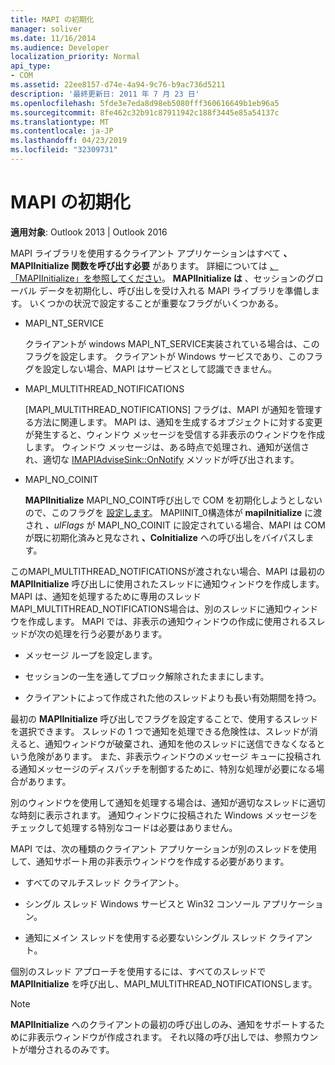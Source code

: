 ```yaml
---
title: MAPI の初期化
manager: soliver
ms.date: 11/16/2014
ms.audience: Developer
localization_priority: Normal
api_type:
- COM
ms.assetid: 22ee8157-d74e-4a94-9c76-b9ac736d5211
description: '最終更新日: 2011 年 7 月 23 日'
ms.openlocfilehash: 5fde3e7eda8d98eb5080fff360616649b1eb96a5
ms.sourcegitcommit: 8fe462c32b91c87911942c188f3445e85a54137c
ms.translationtype: MT
ms.contentlocale: ja-JP
ms.lasthandoff: 04/23/2019
ms.locfileid: "32309731"
---
```

# <a name="initializing-mapi"></a>MAPI の初期化

  
  
**適用対象**: Outlook 2013 | Outlook 2016 
  
MAPI ライブラリを使用するクライアント アプリケーションはすべて **、MAPIInitialize 関数を呼び出す必要** があります。 詳細については [、「MAPIInitialize」を参照してください](mapiinitialize.md)。 **MAPIInitialize は** 、セッションのグローバル データを初期化し、呼び出しを受け入れる MAPI ライブラリを準備します。 いくつかの状況で設定することが重要なフラグがいくつかある。 
  
- MAPI_NT_SERVICE
    
    クライアントが windows MAPI_NT_SERVICE実装されている場合は、このフラグを設定します。 クライアントが Windows サービスであり、このフラグを設定しない場合、MAPI はサービスとして認識できません。 
    
- MAPI_MULTITHREAD_NOTIFICATIONS
    
    [MAPI_MULTITHREAD_NOTIFICATIONS] フラグは、MAPI が通知を管理する方法に関連します。 MAPI は、通知を生成するオブジェクトに対する変更が発生すると、ウィンドウ メッセージを受信する非表示のウィンドウを作成します。 ウィンドウ メッセージは、ある時点で処理され、通知が送信され、適切な [IMAPIAdviseSink::OnNotify](imapiadvisesink-onnotify.md) メソッドが呼び出されます。 
    
- MAPI_NO_COINIT
    
    **MAPIInitialize** MAPI_NO_COINT呼び出しで COM を初期化しようとしないので、このフラグを [設定します](https://msdn.microsoft.com/library/ms886303.aspx)。 MAPIINIT_0構造体が **mapiInitialize** に渡され _、ulFlags_ が MAPI_NO_COINIT に設定されている場合、MAPI は COM が既に初期化済みと見なされ **、CoInitialize** への呼び出しをバイパスします。
    
このMAPI_MULTITHREAD_NOTIFICATIONSが渡されない場合、MAPI は最初の **MAPIInitialize** 呼び出しに使用されたスレッドに通知ウィンドウを作成します。 MAPI は、通知を処理するために専用のスレッドMAPI_MULTITHREAD_NOTIFICATIONS場合は、別のスレッドに通知ウィンドウを作成します。 MAPI では、非表示の通知ウィンドウの作成に使用されるスレッドが次の処理を行う必要があります。 
  
- メッセージ ループを設定します。
    
- セッションの一生を通してブロック解除されたままにします。
    
- クライアントによって作成された他のスレッドよりも長い有効期間を持つ。 
    
最初の **MAPIInitialize** 呼び出しでフラグを設定することで、使用するスレッドを選択できます。 スレッドの 1 つで通知を処理できる危険性は、スレッドが消えると、通知ウィンドウが破棄され、通知を他のスレッドに送信できなくなるという危険があります。 また、非表示ウィンドウのメッセージ キューに投稿される通知メッセージのディスパッチを制御するために、特別な処理が必要になる場合があります。 
  
別のウィンドウを使用して通知を処理する場合は、通知が適切なスレッドに適切な時刻に表示されます。 通知ウィンドウに投稿された Windows メッセージをチェックして処理する特別なコードは必要はありません。 
  
MAPI では、次の種類のクライアント アプリケーションが別のスレッドを使用して、通知サポート用の非表示ウィンドウを作成する必要があります。
  
- すべてのマルチスレッド クライアント。
    
- シングル スレッド Windows サービスと Win32 コンソール アプリケーション。
    
- 通知にメイン スレッドを使用する必要ないシングル スレッド クライアント。
    
個別のスレッド アプローチを使用するには、すべてのスレッドで **MAPIInitialize** を呼び出し、MAPI_MULTITHREAD_NOTIFICATIONSします。 
  
> [!NOTE]
> **MAPIInitialize** へのクライアントの最初の呼び出しのみ、通知をサポートするために非表示ウィンドウが作成されます。 それ以降の呼び出しでは、参照カウントが増分されるのみです。 
  

